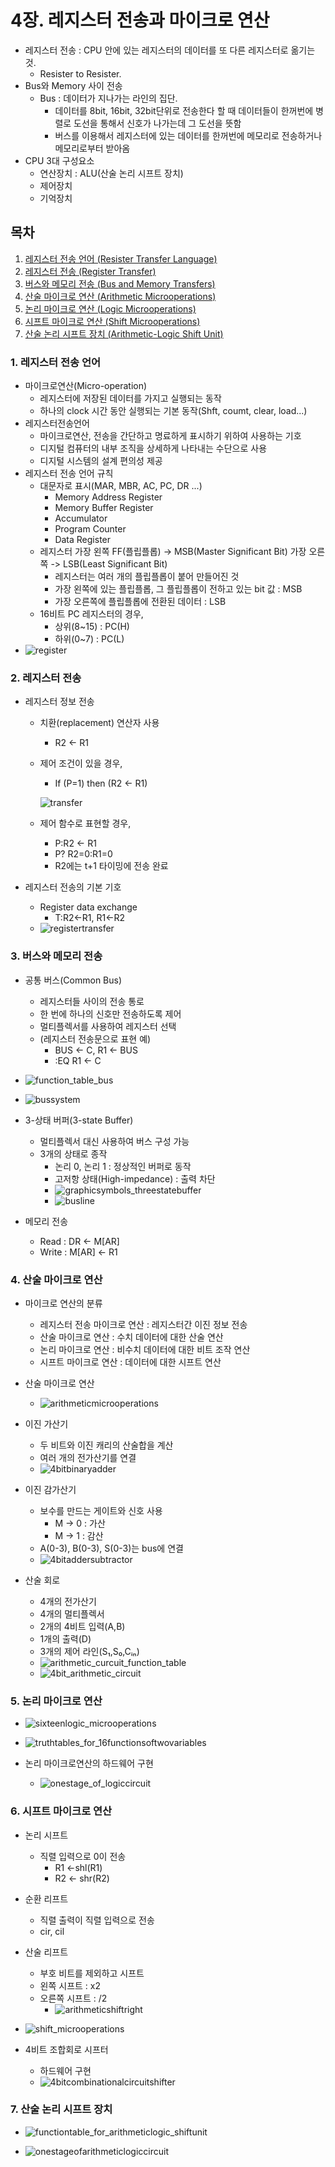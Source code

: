 # 4장. 레지스터 전송과 마이크로 연산

[CSA2021 컴퓨터시스템구조 제 4 장 Part 1]: https://www.youtube.com/watch?v=LDjco5XJH1E&amp;list=PLc8fQ-m7b1hCHTT7VH2oo0Ng7Et096dYc&amp;index=8
[CSA2021 컴퓨터시스템구조 제 4 장 Part 2]: https://www.youtube.com/watch?v=IUapFpDKhKI&amp;list=PLc8fQ-m7b1hCHTT7VH2oo0Ng7Et096dYc&amp;index=9



- 레지스터 전송 : CPU 안에 있는 레지스터의 데이터를 또 다른 레지스터로 옮기는 것. 
  - Resister to Resister.
- Bus와 Memory 사이 전송
  - Bus : 데이터가 지나가는 라인의 집단. 
    - 데이터를 8bit, 16bit, 32bit단위로 전송한다 할 때 데이터들이 한꺼번에 병렬로 도선을 통해서 신호가 나가는데 그 도선을 뜻함
    - 버스를 이용해서 레지스터에 있는 데이터를 한꺼번에 메모리로 전송하거나 메모리로부터 받아옴
- CPU 3대 구성요소
  - 연산장치 : ALU(산술 논리 시프트 장치)
  - 제어장치
  - 기억장치



## 목차

1. [레지스터 전송 언어 (Resister Transfer Language)](#1-레지스터-전송-언어)
2. [레지스터 전송 (Register Transfer)](#2-레지스터-전송)
3. [버스와 메모리 전송 (Bus and Memory Transfers)](#3-버스와-메모리-전송)
4. [산술 마이크로 연산 (Arithmetic Microoperations)](#4-산술-마이크로-연산)
5. [논리 마이크로 연산 (Logic Microoperations)](#5-논리-마이크로-연산)
6. [시프트 마이크로 연산 (Shift Microoperations)](#6-시프트-마이크로-연산)
7. [산술 논리 시프트 장치 (Arithmetic-Logic Shift Unit)](#7-산술-논리-시프트-장치)



### 1. 레지스터 전송 언어

- 마이크로연산(Micro-operation)
  - 레지스터에 저장된 데이터를 가지고 실행되는 동작
  - 하나의 clock 시간 동안 실행되는 기본 동작(Shft, coumt, clear, load...)
- 레지스터전송언어
  - 마이크로연산, 전송을 간단하고 명료하게 표시하기 위하여 사용하는 기호
  - 디지털 컴퓨터의 내부 조직을 상세하게 나타내는 수단으로 사용
  - 디지털 시스템의 설계 편의성 제공
- 레지스터 전송 언어 규칙
  - 대문자로 표시(MAR, MBR, AC, PC, DR ...)
    - Memory Address Register
    - Memory Buffer Register
    - Accumulator
    - Program Counter
    - Data Register
  - 레지스터 가장 왼쪽 FF(플립플롭) -> MSB(Master Significant Bit) 가장 오른쪽 -> LSB(Least Significant Bit)
    - 레지스터는 여러 개의 플립플롭이 붙어 만들어진 것
    - 가장 왼쪽에 있는 플립플롭, 그 플립플롭이 전하고 있는 bit 값 : MSB 
    - 가장 오른쪽에 플립플롭에 전환된 데이터 : LSB
  - 16비트 PC 레지스터의 경우,
    - 상위(8~15) : PC(H)
    - 하위(0~7) : PC(L)
- ![register](md-images/register.PNG)



### 2. 레지스터 전송

- 레지스터 정보 전송

  - 치환(replacement) 연산자 사용

    - R2 <- R1

  - 제어 조건이 있을 경우,

    - If (P=1) then (R2 <- R1)

    ![transfer](md-images/transfer.PNG)

  - 제어 함수로 표현할 경우,

    - P:R2 <- R1
    - P? R2=0:R1=0
    - R2에는 t+1 타이밍에 전송 완료

- 레지스터 전송의 기본 기호

  - Register data exchange
    - T:R2<-R1, R1<-R2
  - ![registertransfer](md-images/registertransfer.PNG)



### 3. 버스와 메모리 전송

- 공통 버스(Common Bus)
  - 레지스터들 사이의 전송 통로
  - 한 번에 하나의 신호만 전송하도록 제어
  - 멀티플렉서를 사용하여 레지스터 선택
  - (레지스터 전송문으로 표현 예)
    - BUS <- C, R1 <- BUS
    - :EQ           R1 <- C
- ![function_table_bus](md-images/function_table_bus.PNG)
- ![bussystem](md-images/bussystem.PNG)

- 3-상태 버퍼(3-state Buffer)
  - 멀티플렉서 대신 사용하여 버스 구성 가능
  - 3개의 상태로 종작
    - 논리 0, 논리 1 : 정상적인 버퍼로 동작
    - 고저항 상태(High-impedance) : 출력 차단
    - ![graphicsymbols_threestatebuffer](md-images/graphicsymbols_threestatebuffer.PNG)
    - ![busline](md-images/busline.PNG)
- 메모리 전송
  - Read : DR <- M[AR]
  - Write : M[AR] <- R1



### 4. 산술 마이크로 연산

- 마이크로 연산의 분류
  - 레지스터 전송 마이크로 연산 : 레지스터간 이진 정보 전송
  - 산술 마이크로 연산 : 수치 데이터에 대한 산술 연산
  - 논리 마이크로 연산 : 비수치 데이터에 대한 비트 조작 연산
  - 시프트 마이크로 연산 : 데이터에 대한 시프트 연산
- 산술 마이크로 연산
  - ![arithmeticmicrooperations](md-images/arithmeticmicrooperations.PNG)

- 이진 가산기
  - 두 비트와 이진 캐리의 산술합을 계산
  - 여러 개의 전가산기를 연결
  - ![4bitbinaryadder](md-images/4bitbinaryadder.PNG)
- 이진 감가산기
  - 보수를 만드는 게이트와 신호 사용
    - M -> 0 : 가산
    - M -> 1 : 감산
  - A(0-3), B(0-3), S(0-3)는 bus에 연결
  - ![4bitaddersubtractor](md-images/4bitaddersubtractor.PNG)

- 산술 회로
  - 4개의 전가산기
  - 4개의 멀티플렉서
  - 2개의 4비트 입력(A,B)
  - 1개의 출력(D)
  - 3개의 제어 라인(S₁,S₀,Cᵢₙ)
  - ![arithmetic_curcuit_function_table](md-images/arithmetic_curcuit_function_table.PNG)
  - ![4bit_arithmetic_circuit](md-images/4bit_arithmetic_circuit.PNG)



### 5. 논리 마이크로 연산

- ![sixteenlogic_microoperations](md-images/sixteenlogic_microoperations.PNG)
- ![truthtables_for_16functionsoftwovariables](md-images/truthtables_for_16functionsoftwovariables.PNG)

- 논리 마이크로연산의 하드웨어 구현
  - ![onestage_of_logiccircuit](md-images/onestage_of_logiccircuit.PNG)



### 6. 시프트 마이크로 연산

- 논리 시프트
  - 직렬 입력으로 0이 전송
    - R1 <-shl(R1)
    - R2 <- shr(R2)

- 순환 리프트
  - 직렬 출력이 직렬 입력으로 전송
  - cir, cil
- 산술 리프트
  - 부호 비트를 제외하고 시프트
  - 왼쪽 시프트 : x2
  - 오른쪽 시프트 : /2
    - ![arithmeticshiftright](md-images/arithmeticshiftright.PNG)

- ![shift_microoperations](md-images/shift_microoperations.PNG)

- 4비트 조합회로 시프터
  - 하드웨어 구현
  - ![4bitcombinationalcircuitshifter](md-images/4bitcombinationalcircuitshifter.PNG)





### 7. 산술 논리 시프트 장치

- ![functiontable_for_arithmeticlogic_shiftunit](md-images/functiontable_for_arithmeticlogic_shiftunit.PNG)

- ![onestageofarithmeticlogiccircuit](md-images/onestageofarithmeticlogiccircuit.PNG)